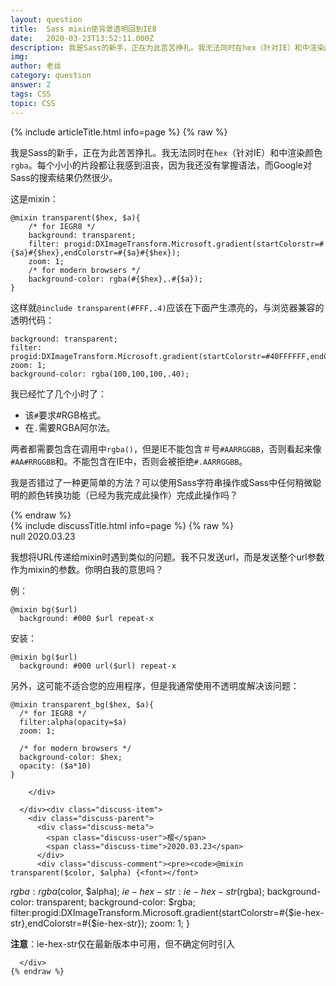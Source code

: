 ```yaml
---
layout: question
title:  Sass mixin使背景透明回到IE8
date:   2020-03-23T13:52:11.000Z
description: 我是Sass的新手，正在为此苦苦挣扎。我无法同时在hex（针对IE）和中渲染颜色rgba。每个小小的片段都让我感到沮丧，因为我还没有掌握语法，而Googl...
img: 
author: 老丝
category: question
answer: 2
tags: CSS
topic: CSS
---
```

<div class="article-root">
  <div class="article">
    {% include articleTitle.html info=page %}
    {% raw %}
    <div class="article-content"><p><font style="vertical-align: inherit;"><font style="vertical-align: inherit;">我是Sass的新手，正在为此苦苦挣扎。</font><font style="vertical-align: inherit;">我无法同时在</font></font><code>hex</code><font style="vertical-align: inherit;"><font style="vertical-align: inherit;">（针对IE）和中</font><font style="vertical-align: inherit;">渲染颜色</font></font><code>rgba</code><font style="vertical-align: inherit;"><font style="vertical-align: inherit;">。</font><font style="vertical-align: inherit;">每个小小的片段都让我感到沮丧，因为我还没有掌握语法，而Google对Sass的搜索结果仍然很少。  </font></font></p>

<p><font style="vertical-align: inherit;"><font style="vertical-align: inherit;">这是mixin：</font></font></p>

<pre class="lang-css prettyprint-override"><code>@mixin transparent($hex, $a){<font></font>
    /* for IEGR8 */<font></font>
    background: transparent;<font></font>
    filter: progid:DXImageTransform.Microsoft.gradient(startColorstr=#{$a}#{$hex},endColorstr=#{$a}#{$hex});<font></font>
    zoom: 1;<font></font>
    /* for modern browsers */<font></font>
    background-color: rgba(#{$hex},.#{$a});<font></font>
}<font></font>
</code></pre>

<p><font style="vertical-align: inherit;"><font style="vertical-align: inherit;">这样就</font></font><code>@include transparent(#FFF,.4)</code><font style="vertical-align: inherit;"><font style="vertical-align: inherit;">应该在下面产生漂亮的，与浏览器兼容的透明代码：</font></font></p>

<pre class="lang-css prettyprint-override"><code>background: transparent;         <font></font>
filter: progid:DXImageTransform.Microsoft.gradient(startColorstr=#40FFFFFF,endColorstr=#40FFFFFF);<font></font>
zoom: 1;<font></font>
background-color: rgba(100,100,100,.40);<font></font>
</code></pre>

<p><font style="vertical-align: inherit;"><font style="vertical-align: inherit;">我已经忙了几个小时了：</font></font></p>

<ul>
<li><font style="vertical-align: inherit;"><font style="vertical-align: inherit;">该</font></font><code>#</code><font style="vertical-align: inherit;"><font style="vertical-align: inherit;">要求#RGB格式。  </font></font></li>
<li><font style="vertical-align: inherit;"><font style="vertical-align: inherit;">在</font></font><code>.</code><font style="vertical-align: inherit;"><font style="vertical-align: inherit;">需要RGBA阿尔法。</font></font></li>
</ul>

<p><font style="vertical-align: inherit;"><font style="vertical-align: inherit;">两者都需要包含在调用中</font></font><code>rgba()</code><font style="vertical-align: inherit;"><font style="vertical-align: inherit;">，但是IE不能包含＃号</font></font><code>#AARRGGBB</code><font style="vertical-align: inherit;"><font style="vertical-align: inherit;">，否则看起来像</font></font><code>#AA#RRGGBB</code><font style="vertical-align: inherit;"><font style="vertical-align: inherit;">和。</font><font style="vertical-align: inherit;">不能包含在IE中，否则会被拒绝</font></font><code>#.AARRGGBB</code><font style="vertical-align: inherit;"><font style="vertical-align: inherit;">。</font></font></p>

<p><font style="vertical-align: inherit;"><font style="vertical-align: inherit;">我是否错过了一种更简单的方法？</font><font style="vertical-align: inherit;">可以使用Sass字符串操作或Sass中任何稍微聪明的颜色转换功能（已经为我完成此操作）完成此操作吗？</font></font></p></div>
    {% endraw %}
  </div>

  <div class="discuss-wrapper">
    {% include discussTitle.html info=page %}
    {% raw %}
    <div class="discuss-item">
        <div class="discuss-parent">
          <div class="discuss-meta">
            <span class="discuss-user">null</span>
            <span class="discuss-time">2020.03.23</span>
          </div>
          <div class="discuss-comment"><p><font style="vertical-align: inherit;"><font style="vertical-align: inherit;">我想将URL传递给mixin时遇到类似的问题。</font><font style="vertical-align: inherit;">我不只发送url，而是发送整个url参数作为mixin的参数。</font><font style="vertical-align: inherit;">你明白我的意思吗？</font></font></p>

<p><font style="vertical-align: inherit;"><font style="vertical-align: inherit;">例：</font></font></p>

<pre><code>@mixin bg($url)<font></font>
  background: #000 $url repeat-x<font></font>
</code></pre>

<p><font style="vertical-align: inherit;"><font style="vertical-align: inherit;">安装：</font></font></p>

<pre><code>@mixin bg($url)<font></font>
  background: #000 url($url) repeat-x<font></font>
</code></pre>

<p><font style="vertical-align: inherit;"><font style="vertical-align: inherit;">另外，这可能不适合您的应用程序，但是我通常使用不透明度解决该问题：</font></font></p>

<pre><code>@mixin transparent_bg($hex, $a){<font></font>
  /* for IEGR8 */<font></font>
  filter:alpha(opacity=$a)<font></font>
  zoom: 1;<font></font>
<font></font>
  /* for modern browsers */<font></font>
  background-color: $hex;<font></font>
  opacity: ($a*10)<font></font>
}<font></font>
</code></pre></div>
        </div>
        
      </div><div class="discuss-item">
        <div class="discuss-parent">
          <div class="discuss-meta">
            <span class="discuss-user">樱</span>
            <span class="discuss-time">2020.03.23</span>
          </div>
          <div class="discuss-comment"><pre><code>@mixin transparent($color, $alpha) {<font></font>
  $rgba: rgba($color, $alpha);<font></font>
  $ie-hex-str: ie-hex-str($rgba);<font></font>
  background-color: transparent;<font></font>
  background-color: $rgba;<font></font>
  filter:progid:DXImageTransform.Microsoft.gradient(startColorstr=#{$ie-hex-str},endColorstr=#{$ie-hex-str});<font></font>
  zoom: 1;<font></font>
}<font></font>
</code></pre>

<p><strong><font style="vertical-align: inherit;"><font style="vertical-align: inherit;">注意</font></font></strong><font style="vertical-align: inherit;"><font style="vertical-align: inherit;">：ie-hex-str仅在最新版本中可用，但不确定何时引入</font></font></p></div>
        </div>
        
      </div>
    {% endraw %}
  </div>
<div>
